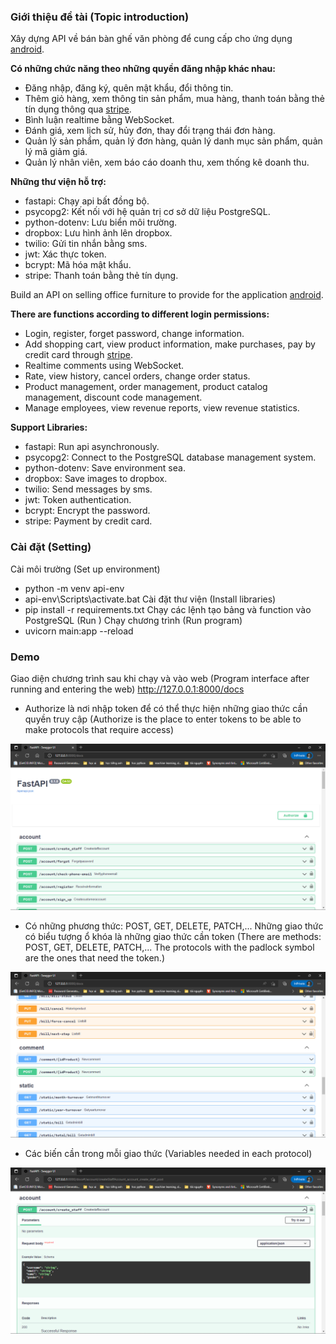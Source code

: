 ### **Giới thiệu đề tài (Topic introduction)**

Xây dựng API về bán bàn ghế văn phòng để cung cấp cho ứng dụng [android](https://github.com/Beerus-Kun/selling_furnished_office_reactnative).

**Có những chức năng theo những quyền đăng nhập khác nhau:**
- Đăng nhập, đăng ký, quên mật khẩu, đổi thông tin.
- Thêm giỏ hàng, xem thông tin sản phẩm, mua hàng, thanh toán bằng thẻ tín dụng thông qua [stripe](https://stripe.com/).
- Bình luận realtime bằng WebSocket.
- Đánh giá, xem lịch sử, hủy đơn, thay đổi trạng thái đơn hàng.
- Quản lý sản phẩm, quản lý đơn hàng, quản lý danh mục sản phẩm, quản lý mã giảm giá.
- Quản lý nhân viên, xem báo cáo doanh thu, xem thống kê doanh thu.

**Những thư viện hỗ trợ:**
- fastapi: Chạy api bất đồng bộ.
- psycopg2: Kết nối với hệ quản trị cơ sở dữ liệu PostgreSQL.
- python-dotenv: Lưu biển môi trường.
- dropbox: Lưu hình ảnh lên dropbox.
- twilio: Gửi tin nhắn bằng sms.
- jwt: Xác thực token.
- bcrypt: Mã hóa mật khẩu.
- stripe: Thanh toán bằng thẻ tín dụng.


Build an API on selling office furniture to provide for the application [android](https://github.com/Beerus-Kun/selling_furnished_office_reactnative).

**There are functions according to different login permissions:**
- Login, register, forget password, change information.
- Add shopping cart, view product information, make purchases, pay by credit card through [stripe](https://stripe.com/).
- Realtime comments using WebSocket.
- Rate, view history, cancel orders, change order status.
- Product management, order management, product catalog management, discount code management.
- Manage employees, view revenue reports, view revenue statistics.

**Support Libraries:**
- fastapi: Run api asynchronously.
- psycopg2: Connect to the PostgreSQL database management system.
- python-dotenv: Save environment sea.
- dropbox: Save images to dropbox.
- twilio: Send messages by sms.
- jwt: Token authentication.
- bcrypt: Encrypt the password.
- stripe: Payment by credit card.


### **Cài đặt (Setting)**

Cài môi trường (Set up environment)
- python -m venv api-env
- api-env\Scripts\activate.bat
Cài đặt thư viện (Install libraries)
- pip install -r requirements.txt
Chạy các lệnh tạo bảng và function vào PostgreSQL (Run )
Chạy chương trình (Run program)
- uvicorn main:app --reload


### **Demo**

Giao diện chương trình sau khi chạy và vào web (Program interface after running and entering the web) http://127.0.0.1:8000/docs


- Authorize là nơi nhập token để có thể thực hiện những giao thức cần quyền truy cập (Authorize is the place to enter tokens to be able to make protocols that require access)

![Alt text](image\2022-10-27003642.png?raw=true)


- Có những phương thức: POST, GET, DELETE, PATCH,... Những giao thức có biểu tượng ổ khóa là những giao thức cần token (There are methods: POST, GET, DELETE, PATCH,... The protocols with the padlock symbol are the ones that need the token.)

![Alt text](image\2022-10-27004758.png?raw=true)


- Các biến cần trong mỗi giao thức (Variables needed in each protocol)

![Alt text](image\2022-10-27004921.png?raw=true)
